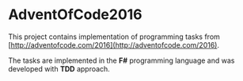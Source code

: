 # AdventOfCode2016
This project contains implementation of programming tasks from [http://adventofcode.com/2016](http://adventofcode.com/2016).

The tasks are implemented in the **F#** programming language and was developed with **TDD** approach.
